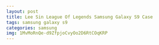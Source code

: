 ```yaml
---
layout: post
title: Lee Sin League Of Legends Samsung Galaxy S9 Case
tags: samsung galaxy s9
categories: samsung
img: 1MvMoRnQe-d9ZfpjoCvyOo2D6RtCOqKRP
---
```

